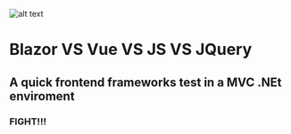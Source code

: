 ![alt text](https://repository-images.githubusercontent.com/396227384/2b8f1829-9d0a-4809-a984-2c844ad45730 "Blazor VS Vue VS JS VS JQuery")

# Blazor VS Vue VS JS VS JQuery
## A quick frontend frameworks test in a MVC .NEt enviroment
### FIGHT!!!